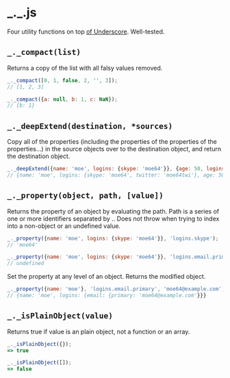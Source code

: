 # \_._.js

Four utility functions on top [of Underscore](http://underscorejs.org/). Well-tested.

## `_._compact(list)`

Returns a copy of the list with all falsy values removed.

```javascript
_._compact([0, 1, false, 2, '', 3]);
// [1, 2, 3]

_._compact({a: null, b: 1, c: NaN});
// {b: 1}
```


## `_._deepExtend(destination, *sources)`

Copy all of the properties (including the properties of the properties of the properties...) in the source objects over to the destination object, and return the destination object.

```javascript
_._deepExtend({name: 'moe', logins: {skype: 'moe64'}}, {age: 50, logins: {twitter: 'moe64twi'}});
// {name: 'moe', logins: {skype: 'moe64', twitter: 'moe64twi'}, age: 50}
```


## `_._property(object, path, [value])`

Returns the property of an object by evaluating the path. Path is a series of one or more identifiers separated by \.\. Does not throw when trying to index into a non-object or an undefined value.

```javascript
_._property({name: 'moe', logins: {skype: 'moe64'}}, 'logins.skype');
// 'moe64'

_._property({name: 'moe', logins: {skype: 'moe64'}}, 'logins.email.primary');
// undefined
```

Set the property at any level of an object. Returns the modified object.

```javascript
_._property({name: 'moe'}, 'logins.email.primary', 'moe64@example.com');
// {name: 'moe', logins: {email: {primary: 'moe64@example.com'}}}
```


## `_._isPlainObject(value)`

Returns true if value is an plain object, not a function or an array.

```javascript
_._isPlainObject({});
=> true

_._isPlainObject([]);
=> false
```
